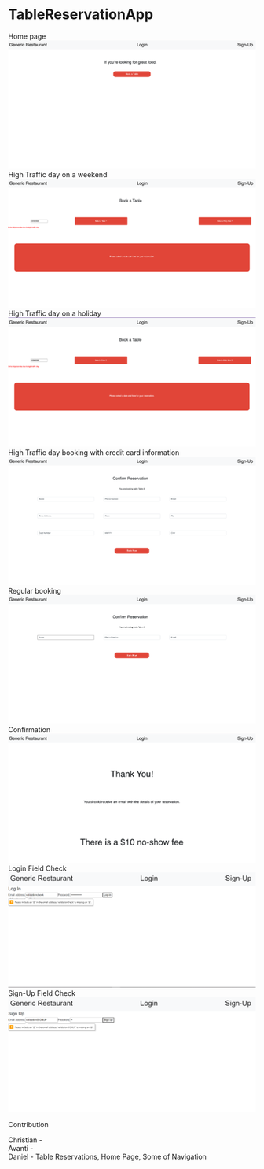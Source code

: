 # TableReservationApp
Home page
![Home](home.png)
<br />
High Traffic day on a weekend 
![high traffic](hightraffic.png)
<br />
High Traffic day on a holiday 
![high traffic holiday](hightraffic2.png)
<br />
High Traffic day booking with credit card information
![Credit](creditcard.png)
<br />
Regular booking
![regular booking](regularbooking.png)
<br />
Confirmation
![confirmation](confirmation.png)
<br />
Login Field Check
![login](loginValidation.png)
<br />
Sign-Up Field Check
![signup](signupValidation.png)
<br />

Contribution <br />

Christian -      <br />
Avanti -   <br />
Daniel -  Table Reservations, Home Page, Some of Navigation<br />
